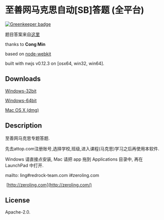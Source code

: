# 至善网马克思自动[SB]答题 (全平台)

[![Greenkeeper badge](https://badges.greenkeeper.io/wssgcg1213/autoMaKeSi.svg)](https://greenkeeper.io/)

题目答案来自[这里](http://i.congm.in/%E8%87%B3%E5%96%84%E7%BD%91-%E9%A9%AC%E5%85%8B%E6%80%9D/)

thanks to **Cong Min**

based on [node-webkit](https://github.com/nwjs/nw.js)

built with nwjs v0.12.3 on [osx64, win32, win64].



## Downloads

[Windows-32bit](http://redrock.cqupt.edu.cn/makesi/makesi-win32.exe)

[Windows-64bit](http://redrock.cqupt.edu.cn/makesi/makesi-win64.exe)

[Mac OS X (dmg)](http://redrock.cqupt.edu.cn/makesi/makesi.dmg)



## Description

至善网马克思专题答题. 

先去attop.com注册账号,选择学校,班级,进入课程(马克思)学习之后再使用本软件.

Windows 请直接点安装, Mac 请把 app 拖到 Applications 目录中, 再在 LaunchPad 中打开.

mailto: ling#redrock-team.com  i#zeroling.com

 [http://zeroling.com](http://zeroling.com/)



## License

 Apache-2.0. 

